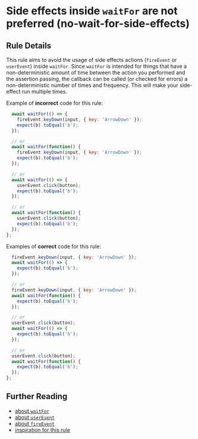 # Side effects inside `waitFor` are not preferred (no-wait-for-side-effects)

## Rule Details

This rule aims to avoid the usage of side effects actions (`fireEvent` or `userEvent`) inside `waitFor`.
Since `waitFor` is intended for things that have a non-deterministic amount of time between the action you performed and the assertion passing,
the callback can be called (or checked for errors) a non-deterministic number of times and frequency.
This will make your side-effect run multiple times.

Example of **incorrect** code for this rule:

```js
  await waitFor(() => {
    fireEvent.keyDown(input, { key: 'ArrowDown' });
    expect(b).toEqual('b');
  });

  // or
  await waitFor(function() {
    fireEvent.keyDown(input, { key: 'ArrowDown' });
    expect(b).toEqual('b');
  });

  // or
  await waitFor(() => {
    userEvent.click(button);
    expect(b).toEqual('b');
  });

  // or
  await waitFor(function() {
    userEvent.click(button);
    expect(b).toEqual('b');
  });
};
```

Examples of **correct** code for this rule:

```js
  fireEvent.keyDown(input, { key: 'ArrowDown' });
  await waitFor(() => {
    expect(b).toEqual('b');
  });

  // or
  fireEvent.keyDown(input, { key: 'ArrowDown' });
  await waitFor(function() {
    expect(b).toEqual('b');
  });

  // or
  userEvent.click(button);
  await waitFor(() => {
    expect(b).toEqual('b');
  });

  // or
  userEvent.click(button);
  await waitFor(function() {
    expect(b).toEqual('b');
  });
};
```

## Further Reading

- [about `waitFor`](https://testing-library.com/docs/dom-testing-library/api-async#waitfor)
- [about `userEvent`](https://github.com/testing-library/user-event)
- [about `fireEvent`](https://testing-library.com/docs/dom-testing-library/api-events)
- [inspiration for this rule](https://kentcdodds.com/blog/common-mistakes-with-react-testing-library#performing-side-effects-in-waitfor)
